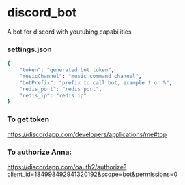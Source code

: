# discord_bot
A bot for discord with youtubing capabilities


### settings.json ###
```sh
{
	"token": "generated bot token",
	"musicChannel": "music command channel",
	"botPrefix": "prefix to call bot, example ! or %",
	"redis_port": "redis port",
	"redis_ip": "redis ip"
}
```
### To get token ###
https://discordapp.com/developers/applications/me#top

### To authorize Anna: ###
https://discordapp.com/oauth2/authorize?client_id=184998492941320192&scope=bot&permissions=0
